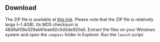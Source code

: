 <h2 id="download">Download</h2>

  The ZIP file is available at [this link](https://s3-us-west-1.amazonaws.com/compass-golden-image/compass.zip). Please note that the ZIP file is relatively large (~1.4GB). Its MD5 checksum is 48d9af08e329ab61eae92c0d3de920a5.
  Extract the files on your Windows system and open the `compass` folder in Explorer. Run the `launch` script.

